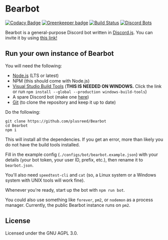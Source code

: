# Bearbot

[![Codacy Badge](https://api.codacy.com/project/badge/Grade/2267369eaca84cd68e72373266e7b72d)](https://app.codacy.com/app/reed/Bearbot?utm_source=github.com&utm_medium=referral&utm_content=plusreed/Bearbot&utm_campaign=badger)
[![Greenkeeper badge](https://badges.greenkeeper.io/plusreed/Bearbot.svg)](https://greenkeeper.io/)
[![Build Status](https://travis-ci.com/plusreed/Bearbot.svg?branch=master)](https://travis-ci.com/plusreed/Bearbot)
[![Discord Bots](https://discordbots.org/api/widget/status/412139349770108939.svg)](https://discordbots.org/bot/412139349770108939)

Bearbot is a general-purpose Discord bot written in [Discord.js](https://discord.js.org). You can invite it by using [this link!](https://discordapp.com/api/oauth2/authorize?client_id=412139349770108939&permissions=372632694&scope=bot)

## Run your own instance of Bearbot

You will need the following:

* [Node.js](https://nodejs.org) (LTS or latest)
* NPM (this should come with Node.js)
* [Visual Studio Build Tools](https://aka.ms/BuildTools) (**THIS IS NEEDED ON WINDOWS.** Click the link or run `npm install --global --production windows-build-tools`)
* A spare Discord bot (make one [here](https://discordapp.com/developers/))
* [Git](https://git-scm.org) (to clone the repository and keep it up to date)

Do the following:

```shell
git clone https://github.com/plusreed/Bearbot
cd Bearbot
npm i
```

This will install all the dependencies. If you get an error, more than likely you do not have the build tools installed.

Fill in the example config (`./configs/bot/bearbot.example.json`) with your details (your bot token, your user ID, prefix, etc.), then rename it to `bearbot.json`.

You'll also need `speedtest-cli` and `cat` (so, a Linux system or a Windows system with UNIX tools will work fine).

Whenever you're ready, start up the bot with `npm run bot`.

You could also use something like `forever`, `pm2`, or `nodemon` as a process manager. Currently, the public Bearbot instance runs on `pm2`.

## License

Licensed under the GNU AGPL 3.0.
